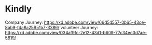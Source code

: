 # Kindly
Company Journey: https://xd.adobe.com/view/66d5d557-0b65-43ce-8ab9-f4a8a25951b7-3386/
volunteer Journey: https://xd.adobe.com/view/034af9fc-2e12-43d1-b609-77c34ec3d7ae-5619/
